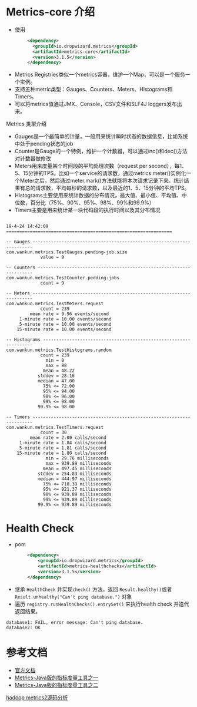 # Metrics-core 介绍

* 使用

```xml
        <dependency>
          <groupId>io.dropwizard.metrics</groupId>
          <artifactId>metrics-core</artifactId>
          <version>3.1.5</version>
        </dependency>
```

* Metrics Registries类似一个metrics容器，维护一个Map，可以是一个服务一个实例。
* 支持五种metric类型：Gauges、Counters、Meters、Histograms和Timers。
* 可以将metrics值通过JMX、Console，CSV文件和SLF4J loggers发布出来。

Metrics 类型介绍

* Gauges是一个最简单的计量，一般用来统计瞬时状态的数据信息，比如系统中处于pending状态的job
* Counter是Gauge的一个特例，维护一个计数器，可以通过inc()和dec()方法对计数器做修改
* Meters用来度量某个时间段的平均处理次数（request per second），每1、5、15分钟的TPS。比如一个service的请求数，通过metrics.meter()实例化一个Meter之后，然后通过meter.mark()方法就能将本次请求记录下来。统计结果有总的请求数，平均每秒的请求数，以及最近的1、5、15分钟的平均TPS。
* Histograms主要使用来统计数据的分布情况，最大值、最小值、平均值、中位数，百分比（75%、90%、95%、98%、99%和99.9%）
* Timers主要是用来统计某一块代码段的执行时间以及其分布情况

```

19-4-24 14:42:09 ===============================================================

-- Gauges ----------------------------------------------------------------------
com.wankun.metrics.TestGauges.pending-job.size
             value = 9
             
-- Counters --------------------------------------------------------------------
com.wankun.metrics.TestCounter.pedding-jobs
             count = 9
             
-- Meters ----------------------------------------------------------------------
com.wankun.metrics.TestMeters.request
             count = 239
         mean rate = 9.96 events/second
     1-minute rate = 10.00 events/second
     5-minute rate = 10.00 events/second
    15-minute rate = 10.00 events/second
    
-- Histograms ------------------------------------------------------------------
com.wankun.metrics.TestHistograms.random
             count = 239
               min = 0
               max = 98
              mean = 48.22
            stddev = 28.16
            median = 47.00
              75% <= 72.00
              95% <= 94.00
              98% <= 96.00
              99% <= 98.00
            99.9% <= 98.00

-- Timers ----------------------------------------------------------------------
com.wankun.metrics.TestTimers.request
             count = 30
         mean rate = 2.00 calls/second
     1-minute rate = 1.84 calls/second
     5-minute rate = 1.81 calls/second
    15-minute rate = 1.80 calls/second
               min = 29.76 milliseconds
               max = 939.89 milliseconds
              mean = 497.45 milliseconds
            stddev = 254.83 milliseconds
            median = 444.97 milliseconds
              75% <= 710.39 milliseconds
              95% <= 921.37 milliseconds
              98% <= 939.89 milliseconds
              99% <= 939.89 milliseconds
            99.9% <= 939.89 milliseconds
```


# Health Check

* pom
```xml
        <dependency>
            <groupId>io.dropwizard.metrics</groupId>
            <artifactId>metrics-healthchecks</artifactId>
            <version>3.1.5</version>
        </dependency>
```
* 继承 `HealthCheck` 并实现`check()` 方法，返回 `Result.healthy()`或者`Result.unhealthy("Can't ping database.")` 对象 
* 遍历 `registry.runHealthChecks().entrySet()` 来执行health check 并迭代返回结果。
```
database1: FAIL, error message: Can't ping database.
database2: OK
```

# 参考文档

* [官方文档](https://metrics.dropwizard.io/3.1.0/manual/core/#man-core-reporters-jmx)
* [Metrics-Java版的指标度量工具之一](https://www.cnblogs.com/nexiyi/p/metrics_sample_1.html)
* [Metrics-Java版的指标度量工具之二](https://www.cnblogs.com/nexiyi/p/metrics_sample_2.html)

[hadoop metrics2源码分析](http://blog.sina.com.cn/s/blog_829a682d0101m0wd.html)